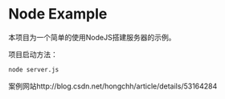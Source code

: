 # Node Example
本项目为一个简单的使用NodeJS搭建服务器的示例。

项目启动方法：
```txt
node server.js
```


案例网站http://blog.csdn.net/hongchh/article/details/53164284